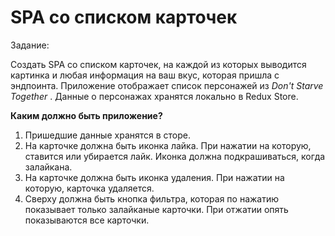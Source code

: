 # SPA со списком карточек

Задание:

Создать SPA со списком карточек, на каждой из которых выводится картинка и любая информация на ваш вкус, которая пришла с эндпоинта. Приложение отображает список персонажей из  *Don't Starve Together* . Данные о персонажах хранятся локально в Redux Store.

**Каким должно быть приложение?**

1. Пришедшие данные хранятся в сторе.
2. На карточке должна быть иконка лайка. При нажатии на которую, ставится или убирается лайк. Иконка должна подкрашиваться, когда залайкана.
3. На карточке должна быть иконка удаления. При нажатии на которую, карточка удаляется.
4. Сверху должна быть кнопка фильтра, которая по нажатию показывает только залайканые карточки. При отжатии опять показываются все карточки.
